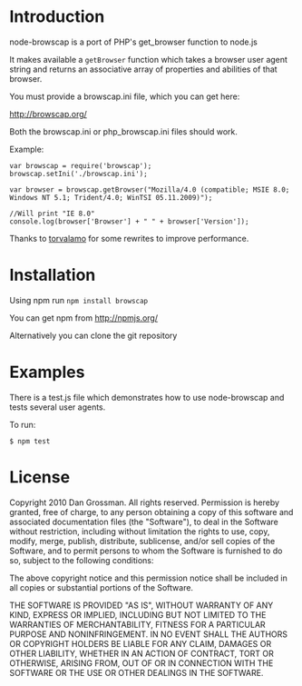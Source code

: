 # Introduction

node-browscap is a port of PHP's get_browser function to node.js

It makes available a `getBrowser` function which takes a browser user agent string
and returns an associative array of properties and abilities of that browser.

You must provide a browscap.ini file, which you can get here:

http://browscap.org/

Both the browscap.ini or php_browscap.ini files should work.

Example:

	var browscap = require('browscap');
	browscap.setIni('./browscap.ini');

	var browser = browscap.getBrowser("Mozilla/4.0 (compatible; MSIE 8.0; Windows NT 5.1; Trident/4.0; WinTSI 05.11.2009)");

	//Will print "IE 8.0"
	console.log(browser['Browser'] + " " + browser['Version']);

Thanks to [torvalamo](http://github.com/torvalamo) for some rewrites to
improve performance.

# Installation

Using npm run `npm install browscap`

You can get npm from http://npmjs.org/

Alternatively you can clone the git repository

# Examples

There is a test.js file which demonstrates how to use node-browscap and tests
several user agents.

To run:

	$ npm test

# License

Copyright 2010 Dan Grossman. All rights reserved.
Permission is hereby granted, free of charge, to any person obtaining a copy
of this software and associated documentation files (the "Software"), to
deal in the Software without restriction, including without limitation the
rights to use, copy, modify, merge, publish, distribute, sublicense, and/or
sell copies of the Software, and to permit persons to whom the Software is
furnished to do so, subject to the following conditions:

The above copyright notice and this permission notice shall be included in
all copies or substantial portions of the Software.

THE SOFTWARE IS PROVIDED "AS IS", WITHOUT WARRANTY OF ANY KIND, EXPRESS OR
IMPLIED, INCLUDING BUT NOT LIMITED TO THE WARRANTIES OF MERCHANTABILITY,
FITNESS FOR A PARTICULAR PURPOSE AND NONINFRINGEMENT. IN NO EVENT SHALL THE
AUTHORS OR COPYRIGHT HOLDERS BE LIABLE FOR ANY CLAIM, DAMAGES OR OTHER
LIABILITY, WHETHER IN AN ACTION OF CONTRACT, TORT OR OTHERWISE, ARISING
FROM, OUT OF OR IN CONNECTION WITH THE SOFTWARE OR THE USE OR OTHER DEALINGS
IN THE SOFTWARE.
